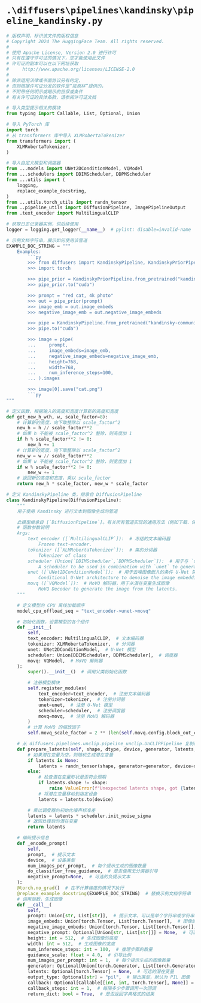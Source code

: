 # `.\diffusers\pipelines\kandinsky\pipeline_kandinsky.py`

```py
# 版权声明，标识该文件的版权信息
# Copyright 2024 The HuggingFace Team. All rights reserved.
#
# 使用 Apache License, Version 2.0 进行许可
# 只有在遵守许可证的情况下，您才能使用此文件
# 许可证的副本可以在以下网址获取
#     http://www.apache.org/licenses/LICENSE-2.0
#
# 除非适用法律或书面协议另有约定，
# 否则根据许可证分发的软件是“按原样”提供的，
# 不附带任何明示或暗示的担保或条件
# 有关许可证的具体条款，请参阅许可证文档

# 导入类型提示相关的模块
from typing import Callable, List, Optional, Union

# 导入 PyTorch 库
import torch
# 从 transformers 库中导入 XLMRobertaTokenizer
from transformers import (
    XLMRobertaTokenizer,
)

# 导入自定义模型和调度器
from ...models import UNet2DConditionModel, VQModel
from ...schedulers import DDIMScheduler, DDPMScheduler
from ...utils import (
    logging,
    replace_example_docstring,
)
from ...utils.torch_utils import randn_tensor
from ..pipeline_utils import DiffusionPipeline, ImagePipelineOutput
from .text_encoder import MultilingualCLIP

# 获取日志记录器实例，供后续使用
logger = logging.get_logger(__name__)  # pylint: disable=invalid-name

# 示例文档字符串，展示如何使用该管道
EXAMPLE_DOC_STRING = """
    Examples:
        ```py
        >>> from diffusers import KandinskyPipeline, KandinskyPriorPipeline
        >>> import torch

        >>> pipe_prior = KandinskyPriorPipeline.from_pretrained("kandinsky-community/Kandinsky-2-1-prior")
        >>> pipe_prior.to("cuda")

        >>> prompt = "red cat, 4k photo"
        >>> out = pipe_prior(prompt)
        >>> image_emb = out.image_embeds
        >>> negative_image_emb = out.negative_image_embeds

        >>> pipe = KandinskyPipeline.from_pretrained("kandinsky-community/kandinsky-2-1")
        >>> pipe.to("cuda")

        >>> image = pipe(
        ...     prompt,
        ...     image_embeds=image_emb,
        ...     negative_image_embeds=negative_image_emb,
        ...     height=768,
        ...     width=768,
        ...     num_inference_steps=100,
        ... ).images

        >>> image[0].save("cat.png")
        ```py
"""

# 定义函数，根据输入的高度和宽度计算新的高度和宽度
def get_new_h_w(h, w, scale_factor=8):
    # 计算新的高度，向下取整除以 scale_factor^2
    new_h = h // scale_factor**2
    # 如果 h 不能被 scale_factor^2 整除，则高度加 1
    if h % scale_factor**2 != 0:
        new_h += 1
    # 计算新的宽度，向下取整除以 scale_factor^2
    new_w = w // scale_factor**2
    # 如果 w 不能被 scale_factor^2 整除，则宽度加 1
    if w % scale_factor**2 != 0:
        new_w += 1
    # 返回新的高度和宽度，乘以 scale_factor
    return new_h * scale_factor, new_w * scale_factor

# 定义 KandinskyPipeline 类，继承自 DiffusionPipeline
class KandinskyPipeline(DiffusionPipeline):
    """
    用于使用 Kandinsky 进行文本到图像生成的管道

    此模型继承自 [`DiffusionPipeline`]。有关所有管道实现的通用方法（例如下载、保存、在特定设备上运行等）的文档，请查看超类文档。
    # 函数参数说明
    Args:
        text_encoder ([`MultilingualCLIP`]):  # 冻结的文本编码器
            Frozen text-encoder.
        tokenizer ([`XLMRobertaTokenizer`]):  # 类的分词器
            Tokenizer of class
        scheduler (Union[`DDIMScheduler`,`DDPMScheduler`]):  # 用于与 `unet` 结合生成图像潜在变量的调度器
            A scheduler to be used in combination with `unet` to generate image latents.
        unet ([`UNet2DConditionModel`]):  # 用于去噪图像嵌入的条件 U-Net 架构
            Conditional U-Net architecture to denoise the image embedding.
        movq ([`VQModel`]):  # MoVQ 解码器，用于从潜在变量生成图像
            MoVQ Decoder to generate the image from the latents.
    """

    # 定义模型的 CPU 离线加载顺序
    model_cpu_offload_seq = "text_encoder->unet->movq"

    # 初始化函数，设置模型的各个组件
    def __init__(
        self,
        text_encoder: MultilingualCLIP,  # 文本编码器
        tokenizer: XLMRobertaTokenizer,  # 分词器
        unet: UNet2DConditionModel,  # U-Net 模型
        scheduler: Union[DDIMScheduler, DDPMScheduler],  # 调度器
        movq: VQModel,  # MoVQ 解码器
    ):
        super().__init__()  # 调用父类初始化函数

        # 注册模型模块
        self.register_modules(
            text_encoder=text_encoder,  # 注册文本编码器
            tokenizer=tokenizer,  # 注册分词器
            unet=unet,  # 注册 U-Net 模型
            scheduler=scheduler,  # 注册调度器
            movq=movq,  # 注册 MoVQ 解码器
        )
        # 计算 MoVQ 的缩放因子
        self.movq_scale_factor = 2 ** (len(self.movq.config.block_out_channels) - 1)

    # 从 diffusers.pipelines.unclip.pipeline_unclip.UnCLIPPipeline 复制的函数，用于准备潜在变量
    def prepare_latents(self, shape, dtype, device, generator, latents, scheduler):
        # 如果潜在变量为空，则随机生成潜在变量
        if latents is None:
            latents = randn_tensor(shape, generator=generator, device=device, dtype=dtype)
        else:
            # 检查潜在变量形状是否符合预期
            if latents.shape != shape:
                raise ValueError(f"Unexpected latents shape, got {latents.shape}, expected {shape}")
            # 将潜在变量移动到指定设备
            latents = latents.to(device)

        # 乘以调度器的初始化噪声标准差
        latents = latents * scheduler.init_noise_sigma
        # 返回处理后的潜在变量
        return latents

    # 编码提示信息
    def _encode_prompt(
        self,
        prompt,  # 提示文本
        device,  # 设备类型
        num_images_per_prompt,  # 每个提示生成的图像数量
        do_classifier_free_guidance,  # 是否使用无分类器引导
        negative_prompt=None,  # 可选的负提示文本
    ):
    @torch.no_grad()  # 在不计算梯度的情况下执行
    @replace_example_docstring(EXAMPLE_DOC_STRING)  # 替换示例文档字符串
    # 调用函数，生成图像
    def __call__(
        self,
        prompt: Union[str, List[str]],  # 提示文本，可以是单个字符串或字符串列表
        image_embeds: Union[torch.Tensor, List[torch.Tensor]],  # 图像嵌入，可以是张量或张量列表
        negative_image_embeds: Union[torch.Tensor, List[torch.Tensor]],  # 负图像嵌入
        negative_prompt: Optional[Union[str, List[str]]] = None,  # 可选的负提示文本
        height: int = 512,  # 生成图像的高度
        width: int = 512,  # 生成图像的宽度
        num_inference_steps: int = 100,  # 推理步骤的数量
        guidance_scale: float = 4.0,  # 引导比例
        num_images_per_prompt: int = 1,  # 每个提示生成的图像数量
        generator: Optional[Union[torch.Generator, List[torch.Generator]]] = None,  # 可选的随机数生成器
        latents: Optional[torch.Tensor] = None,  # 可选的潜在变量
        output_type: Optional[str] = "pil",  # 输出类型，默认为 PIL 图像
        callback: Optional[Callable[[int, int, torch.Tensor], None]] = None,  # 可选的回调函数
        callback_steps: int = 1,  # 每隔多少步骤调用一次回调
        return_dict: bool = True,  # 是否返回字典格式的结果
```